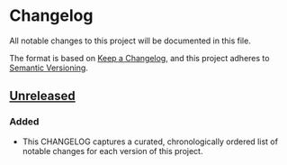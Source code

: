 # Changelog

All notable changes to this project will be documented in this file.

The format is based on [Keep a Changelog](https://keepachangelog.com/en/1.1.0/),
and this project adheres to [Semantic Versioning](https://semver.org/spec/v2.0.0.html).

## [Unreleased]

### Added

- This CHANGELOG captures a curated, chronologically ordered list of notable changes for each version of this project.

[unreleased]: https://github.com/olivierlacan/keep-a-changelog/compare/main...HEAD